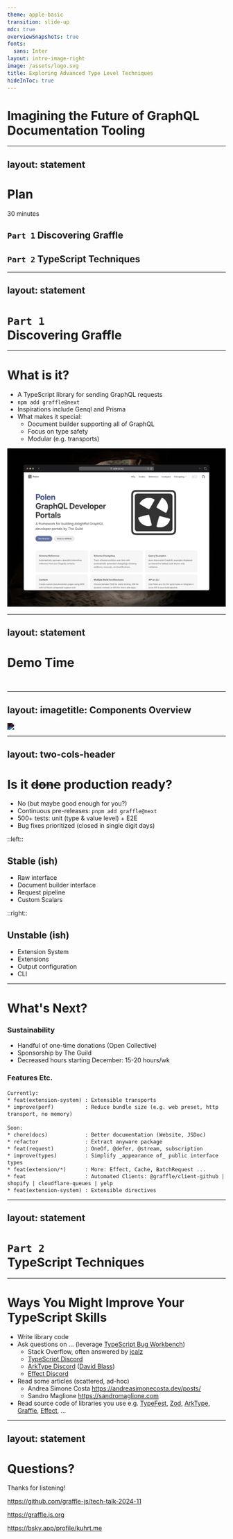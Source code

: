 ```yaml
---
theme: apple-basic
transition: slide-up
mdc: true
overviewSnapshots: true
fonts:
  sans: Inter
layout: intro-image-right
image: /assets/logo.svg
title: Exploring Advanced Type Level Techniques
hideInToc: true
---
```


# Imagining the Future of GraphQL Documentation Tooling

---
layout: statement
---

# Plan

30 minutes

<div style="text-align: left;">

## `Part 1` Discovering Graffle

## `Part 2` TypeScript Techniques

</div>

---
layout: statement
---

# `Part 1` <br> Discovering Graffle

---

# What is it?

- A TypeScript library for sending GraphQL requests
- `npm add graffle@next`
- Inspirations include Genql and Prisma
- What makes it special:
  - Document builder supporting all of GraphQL
  - Focus on type safety
  - Modular (e.g. transports)

<img src="./assets/website.png" class="absolute right--90 top--25 scale-70" style="filter: grayscale(0.5)" />

---
layout: statement
---

# Demo Time

<br>

<a class="emoji-link" href="cursor://file//Users/jasonkuhrt/projects/graffle/tech-talk-2024-11/demos/1-gql.ts"><fxemoji-goat /></a>

---
layout: imagetitle: Components Overview
---

<style>
#slide-container:has(.slidev-page-6:not([style*="display: none"])) {
  background: black!important;
}
#slideshow:has(.slidev-page-6:not([style*="display: none"])) {
	background: black!important;

  .slidev-layout {
    padding: 0!important;
    margin: 0!important;
  }
}

</style>

<img src="./assets/components.png" class="h-full ml-auto mr-auto" style="display:block;filter: invert(1) hue-rotate(280deg);" />

---
layout: two-cols-header
---

# Is it <strike>done</strike> production ready?

- No (but maybe good enough for you?)
- Continuous pre-releases: `pnpm add graffle@next`
- 500+ tests: unit (type & value level) + E2E
- Bug fixes prioritized (closed in single digit days)

::left::

## Stable (ish)

- Raw interface
- Document builder interface
- Request pipeline
- Custom Scalars

::right::

## Unstable (ish)

- Extension System
- Extensions
- Output configuration
- CLI

---

<style>
.local .slidev-code {
  font-size: 1.8rem;
}
</style>
<div class="local">

# What's Next?

### Sustainability

- Handful of one-time donations (Open Collective)
- Sponsorship by The Guild
- Decreased hours starting December: 15-20 hours/wk

### Features Etc.

```
Currently:
* feat(extension-system) : Extensible transports
* improve(perf)          : Reduce bundle size (e.g. web preset, http transport, no memory)

Soon:
* chore(docs)            : Better documentation (Website, JSDoc)
* refactor               : Extract anyware package
* feat(request)          : OneOf, @defer, @stream, subscription
* improve(types)         : Simplify _appearance of_ public interface types
* feat(extension/*)      : More: Effect, Cache, BatchRequest ...
* feat                   : Automated Clients: @graffle/client-github | shopify | cloudflare-queues | yelp
* feat(extension-system) : Extensible directives
```

</div>

---
layout: statement
---

# `Part 2` <br> TypeScript Techniques

<div class="inline-flex flex-row gap-4">
  <a class="emoji-link" href="cursor://file//Users/jasonkuhrt/projects/graffle/tech-talk-2024-11/techniques/1-global-augmentation/main.ts"><fxemoji-wolfface /></a>
  <a class="emoji-link" href="cursor://file//Users/jasonkuhrt/projects/graffle/tech-talk-2024-11/techniques/2-type-level-functions/main.ts"><fxemoji-octopus /></a>
  <a class="emoji-link" href="cursor://file//Users/jasonkuhrt/projects/graffle/tech-talk-2024-11/techniques/3-recursive-builder/main.ts"><fxemoji-dragonside /></a>
  <a class="emoji-link" href="cursor://file//Users/jasonkuhrt/projects/graffle/tech-talk-2024-11/techniques/4-type-testing/examples.md"><fxemoji-honeybee /></a>
</div>

---

# Ways You Might Improve Your TypeScript Skills

- Write library code
- Ask questions on ... (leverage [TypeScript Bug Workbench](https://www.typescriptlang.org/dev/bug-workbench/))
  - Stack Overflow, often answered by [jcalz](https://stackoverflow.com/users/2887218/jcalz)
  - [TypeScript Discord](https://discord.com/invite/typescript)
  - [ArkType Discord](https://discord.com/invite/xEzdc3fJQC) ([David Blass](https://github.com/ssalbdivad))
  - [Effect Discord](https://discord.com/invite/effect-ts)
- Read some articles (scattered, ad-hoc)
  - Andrea Simone Costa https://andreasimonecosta.dev/posts/
  - Sandro Maglione https://sandromaglione.com
- Read source code of libraries you use e.g. [TypeFest](https://github.com/sindresorhus/type-fest), [Zod](https://github.com/colinhacks/zod), [ArkType](https://github.com/arktypeio/arktype), [Graffle](https://github.com/graffle-js/graffle), [Effect](https://github.com/Effect-TS/effect), ...

---
layout: statement
---

# Questions? <fxemoji-spurtingwhale class="animate" />

Thanks for listening!

https://github.com/graffle-js/tech-talk-2024-11

https://graffle.js.org

https://bsky.app/profile/kuhrt.me
